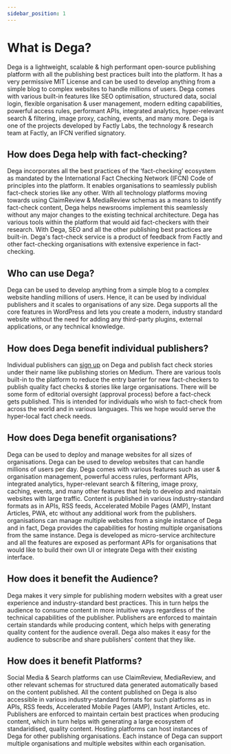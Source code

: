 ```yaml
---
sidebar_position: 1
---
```


# What is Dega?

Dega is a lightweight, scalable & high performant open-source publishing platform with all the publishing best practices built into the platform. It has a very permissive MIT License and can be used to develop anything from a simple blog to complex websites to handle millions of users. Dega comes with various built-in features like SEO optimisation, structured data, social login, flexible organisation & user management, modern editing capabilities, powerful access rules, performant APIs, integrated analytics, hyper-relevant search & filtering, image proxy, caching, events, and many more. Dega is one of the projects developed by Factly Labs, the technology & research team at Factly, an IFCN verified signatory.

## How does Dega help with fact-checking?

Dega incorporates all the best practices of the ‘fact-checking’ ecosystem as mandated by the International Fact Checking Network (IFCN) Code of principles into the platform. It enables organisations to seamlessly publish fact-check stories like any other. With all technology platforms moving towards using ClaimReview & MediaReview schemas as a means to identify fact-check content, Dega helps newsrooms implement this seamlessly without any major changes to the existing technical architecture. Dega has various tools within the platform that would aid fact-checkers with their research. With Dega, SEO and all the other publishing best practices are built-in. Dega's fact-check service is a product of feedback from Factly and other fact-checking organisations with extensive experience in fact-checking.

## Who can use Dega?

Dega can be used to develop anything from a simple blog to a complex website handling millions of users. Hence, it can be used by individual publishers and it scales to organisations of any size. Dega supports all the core features in WordPress and lets you create a modern, industry standard website without the need for adding any third-party plugins, external applications, or any technical knowledge.

## How does Dega benefit individual publishers?

Individual publishers can [sign up](docs/introduction/managed-hosting) on Dega and publish fact check stories under their name like publishing stories on Medium. There are various tools built-in to the platform to reduce the entry barrier for new fact-checkers to publish quality fact checks & stories like large organisations. There will be some form of editorial oversight (approval process) before a fact-check gets published. This is intended for individuals who wish to fact-check from across the world and in various languages. This we hope would serve the hyper-local fact check needs.

## How does Dega benefit organisations?

Dega can be used to deploy and manage websites for all sizes of organisations. Dega can be used to develop websites that can handle millions of users per day. Dega comes with various features such as user & organisation management, powerful access rules, performant APIs, integrated analytics, hyper-relevant search & filtering, image proxy, caching, events, and many other features that help to develop and maintain websites with large traffic. Content is published in various industry-standard formats as in APIs, RSS feeds, Accelerated Mobile Pages (AMP), Instant Articles, PWA, etc without any additional work from the publishers. organisations can manage multiple websites from a single instance of Dega and in fact, Dega provides the capabilities for hosting multiple organisations from the same instance. Dega is developed as micro-service architecture and all the features are exposed as performant APIs for organisations that would like to build their own UI or integrate Dega with their existing interface.

## How does it benefit the Audience?

Dega makes it very simple for publishing modern websites with a great user experience and industry-standard best practices. This in turn helps the audience to consume content in more intuitive ways regardless of the technical capabilities of the publisher. Publishers are enforced to maintain certain standards while producing content, which helps with generating quality content for the audience overall. Dega also makes it easy for the audience to subscribe and share publishers’ content that they like.

## How does it benefit Platforms?

Social Media & Search platforms can use ClaimReview, MediaReview, and other relevant schemas for structured data generated automatically based on the content published. All the content published on Dega is also accessible in various industry-standard formats for such platforms as in APIs, RSS feeds, Accelerated Mobile Pages (AMP), Instant Articles, etc. Publishers are enforced to maintain certain best practices when producing content, which in turn helps with generating a large ecosystem of standaridised, quality content. Hosting platforms can host instances of Dega for other publishing organisations. Each instance of Dega can support multiple organisations and multiple websites within each organisation.